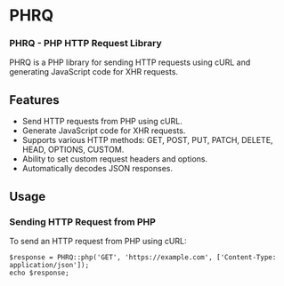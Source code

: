 # PHRQ
### PHRQ - PHP HTTP Request Library

PHRQ is a PHP library for sending HTTP requests using cURL and generating JavaScript code for XHR requests.

## Features
- Send HTTP requests from PHP using cURL.
- Generate JavaScript code for XHR requests.
- Supports various HTTP methods: GET, POST, PUT, PATCH, DELETE, HEAD, OPTIONS, CUSTOM.
- Ability to set custom request headers and options.
- Automatically decodes JSON responses.

## Usage
### Sending HTTP Request from PHP
To send an HTTP request from PHP using cURL:

```
$response = PHRQ::php('GET', 'https://example.com', ['Content-Type: application/json']);
echo $response;
```
